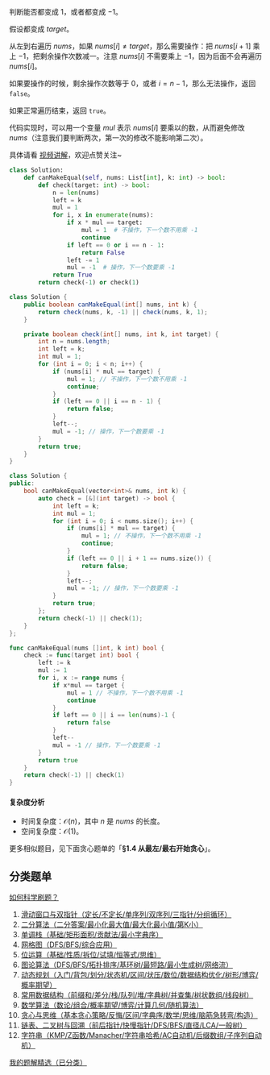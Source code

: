 判断能否都变成 $1$，或者都变成 $-1$。

假设都变成 $\textit{target}$。

从左到右遍历 $\textit{nums}$，如果 $\textit{nums}[i]\ne \textit{target}$，那么需要操作：把 $\textit{nums}[i+1]$ 乘上 $-1$，把剩余操作次数减一。注意 $\textit{nums}[i]$ 不需要乘上 $-1$，因为后面不会再遍历 $\textit{nums}[i]$。

如果要操作的时候，剩余操作次数等于 $0$，或者 $i=n-1$，那么无法操作，返回 $\texttt{false}$。

如果正常遍历结束，返回 $\texttt{true}$。

代码实现时，可以用一个变量 $\textit{mul}$ 表示 $\textit{nums}[i]$ 要乘以的数，从而避免修改 $\textit{nums}$（注意我们要判断两次，第一次的修改不能影响第二次）。

具体请看 [视频讲解](https://www.bilibili.com/video/BV113T9zFEjQ/)，欢迎点赞关注~

```py [sol-Python3]
class Solution:
    def canMakeEqual(self, nums: List[int], k: int) -> bool:
        def check(target: int) -> bool:
            n = len(nums)
            left = k
            mul = 1
            for i, x in enumerate(nums):
                if x * mul == target:
                    mul = 1  # 不操作，下一个数不用乘 -1
                    continue
                if left == 0 or i == n - 1:
                    return False
                left -= 1
                mul = -1  # 操作，下一个数要乘 -1
            return True
        return check(-1) or check(1)
```

```java [sol-Java]
class Solution {
    public boolean canMakeEqual(int[] nums, int k) {
        return check(nums, k, -1) || check(nums, k, 1);
    }

    private boolean check(int[] nums, int k, int target) {
        int n = nums.length;
        int left = k;
        int mul = 1;
        for (int i = 0; i < n; i++) {
            if (nums[i] * mul == target) {
                mul = 1; // 不操作，下一个数不用乘 -1
                continue;
            }
            if (left == 0 || i == n - 1) {
                return false;
            }
            left--;
            mul = -1; // 操作，下一个数要乘 -1
        }
        return true;
    }
}
```

```cpp [sol-C++]
class Solution {
public:
    bool canMakeEqual(vector<int>& nums, int k) {
        auto check = [&](int target) -> bool {
            int left = k;
            int mul = 1;
            for (int i = 0; i < nums.size(); i++) {
                if (nums[i] * mul == target) {
                    mul = 1; // 不操作，下一个数不用乘 -1
                    continue;
                }
                if (left == 0 || i + 1 == nums.size()) {
                    return false;
                }
                left--;
                mul = -1; // 操作，下一个数要乘 -1
            }
            return true;
        };
        return check(-1) || check(1);
    }
};
```

```go [sol-Go]
func canMakeEqual(nums []int, k int) bool {
	check := func(target int) bool {
		left := k
		mul := 1
		for i, x := range nums {
			if x*mul == target {
				mul = 1 // 不操作，下一个数不用乘 -1
				continue
			}
			if left == 0 || i == len(nums)-1 {
				return false
			}
			left--
			mul = -1 // 操作，下一个数要乘 -1
		}
		return true
	}
	return check(-1) || check(1)
}
```

#### 复杂度分析

- 时间复杂度：$\mathcal{O}(n)$，其中 $n$ 是 $\textit{nums}$ 的长度。
- 空间复杂度：$\mathcal{O}(1)$。

更多相似题目，见下面贪心题单的「**§1.4 从最左/最右开始贪心**」。

## 分类题单

[如何科学刷题？](https://leetcode.cn/circle/discuss/RvFUtj/)

1. [滑动窗口与双指针（定长/不定长/单序列/双序列/三指针/分组循环）](https://leetcode.cn/circle/discuss/0viNMK/)
2. [二分算法（二分答案/最小化最大值/最大化最小值/第K小）](https://leetcode.cn/circle/discuss/SqopEo/)
3. [单调栈（基础/矩形面积/贡献法/最小字典序）](https://leetcode.cn/circle/discuss/9oZFK9/)
4. [网格图（DFS/BFS/综合应用）](https://leetcode.cn/circle/discuss/YiXPXW/)
5. [位运算（基础/性质/拆位/试填/恒等式/思维）](https://leetcode.cn/circle/discuss/dHn9Vk/)
6. [图论算法（DFS/BFS/拓扑排序/基环树/最短路/最小生成树/网络流）](https://leetcode.cn/circle/discuss/01LUak/)
7. [动态规划（入门/背包/划分/状态机/区间/状压/数位/数据结构优化/树形/博弈/概率期望）](https://leetcode.cn/circle/discuss/tXLS3i/)
8. [常用数据结构（前缀和/差分/栈/队列/堆/字典树/并查集/树状数组/线段树）](https://leetcode.cn/circle/discuss/mOr1u6/)
9. [数学算法（数论/组合/概率期望/博弈/计算几何/随机算法）](https://leetcode.cn/circle/discuss/IYT3ss/)
10. [贪心与思维（基本贪心策略/反悔/区间/字典序/数学/思维/脑筋急转弯/构造）](https://leetcode.cn/circle/discuss/g6KTKL/)
11. [链表、二叉树与回溯（前后指针/快慢指针/DFS/BFS/直径/LCA/一般树）](https://leetcode.cn/circle/discuss/K0n2gO/)
12. [字符串（KMP/Z函数/Manacher/字符串哈希/AC自动机/后缀数组/子序列自动机）](https://leetcode.cn/circle/discuss/SJFwQI/)

[我的题解精选（已分类）](https://github.com/EndlessCheng/codeforces-go/blob/master/leetcode/SOLUTIONS.md)
